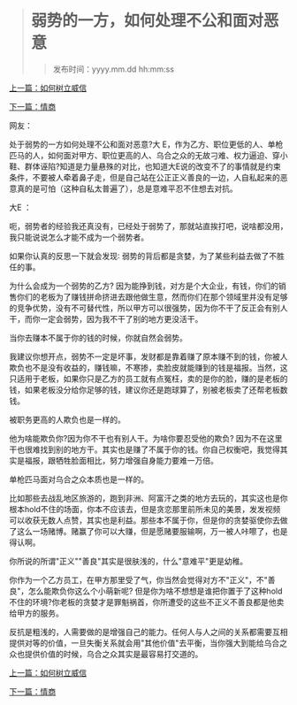 ># 弱势的一方，如何处理不公和面对恶意
>
>>发布时间：yyyy.mm.dd hh:mm:ss

[上一篇：如何树立威信](https://t.zsxq.com/rFiAIaM)

[下一篇：情商](https://t.zsxq.com/jQN7qv3)

网友：

处于弱势的一方如何处理不公和面对恶意?大 E，作为乙方、职位更低的人、单枪匹马的人，如何面对甲方、职位更高的人、乌合之众的无故刁难、权力逼迫、穿小鞋、群体诬陷?知道是力量悬殊的对比，也知道大E说的改变不了的事情就是约束条件，不要被人牵着鼻子走，但是自己站在公正正义善良的一边，人自私起来的恶意真的是可怕（这种自私太普遍了），总是意难平忍不住想去对抗。 

大E ：

呃，弱势者的经验我还真没有，已经处于弱势了，那就站直挨打吧，说啥都没用，我只能说说怎么才能不成为一个弱势者。 

如果你认真的反思一下就会发现∶ 弱势的背后都是贪婪，为了某些利益去做了不胜任的事。 

为什么会成为一个弱势的乙方? 因为能挣到钱，对方是个大企业，有钱，你们的销售你们的老板为了赚钱拼命挤进去跟他做生意，然而你们在那个领域里并没有足够的竞争优势，没有不可替代性，所以甲方可以很强势，因为你不干了反正会有别人干，而你一定会弱势，因为我不干了别的地方更没活干。 

当你去赚本不属于你的钱的时候，你就自然会弱势。 

我建议你想开点，弱势不一定是坏事，发财都是靠着赚了原本赚不到的钱，你被人欺负也不是没有收益的，赚钱嘛，不寒掺，卖脸皮就能赚到的钱是福报。当然，这只适用于老板，如果你只是乙方的员工就有点冤枉，卖的是你的脸，赚的是老板的钱，如果老板没分给你足够的钱，建议你还是跑球算了，别被老板卖了还帮老板数钱。 

被职务更高的人欺负也是一样的。 

他为啥能欺负你?因为你不干也有别人干。为啥你要忍受他的欺负? 因为不在这里干也很难找到别的地方干。其实也是赚了不属于你的钱。你自己权衡吧，我觉得其实是福报，跟牺牲脸面相比，努力增强自身能力要难一万倍。 

单枪匹马面对乌合之众本质也是一样的。 

比如那些去战乱地区旅游的，跑到非洲、阿富汗之类的地方去玩的，其实这也是你根本hold不住的场面，你本不应该去，但是贪恋那里前所未见的美景，发发视频可以收获无数人点赞，其实也是利益。那些本不属于你，但是你的贪婪驱使你去做了这么一场赌博。赌赢了你可以大赚，但是愿赌要服输啊，万一被人咔嚓了，也是得认啊。 

你所说的所谓"正义""善良"其实是很肤浅的，什么"意难平"更是幼稚。 

你作为一个乙方员工，在甲方那里受了气，你当然会觉得对方不"正义"，不"善良"，怎么能欺负你这么个小萌新呢? 但是你为啥不想想是谁把你置于了这种hold不住的环境?你老板的贪婪才是罪魁祸首，你所遭受的这些不正义不善良都是他卖给甲方的服务。 

反抗是粗浅的，人需要做的是增强自己的能力。任何人与人之间的关系都需要互相提供对等的价值，一旦失衡关系就会用"其他价值"去平衡，当你强大到能给乌合之众也提供价值的时候，乌合之众其实是最容易打交道的。

[上一篇：如何树立威信](https://t.zsxq.com/rFiAIaM)

[下一篇：情商](https://t.zsxq.com/jQN7qv3)
















​     











